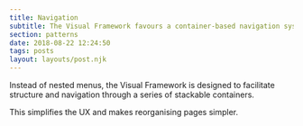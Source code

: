 ```yaml
---
title: Navigation
subtitle: The Visual Framework favours a container-based navigation system.
section: patterns
date: 2018-08-22 12:24:50
tags: posts
layout: layouts/post.njk
---
```


Instead of nested menus, the Visual Framework is designed to facilitate structure and navigation through a series of stackable containers.

This simplifies the UX and makes reorganising pages simpler.
